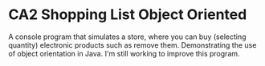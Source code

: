 # CA2 Shopping List Object Oriented
 A console program that simulates a store, where you can buy (selecting quantity) electronic products such as remove them. Demonstrating the use of object orientation in Java. I'm still working to improve this program.
